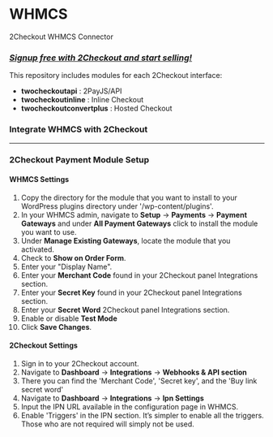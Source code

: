 # WHMCS
2Checkout WHMCS Connector

### _[Signup free with 2Checkout and start selling!](https://www.2checkout.com/signup)_

This repository includes modules for each 2Checkout interface:
* **twocheckoutapi** : 2PayJS/API
* **twocheckoutinline** : Inline Checkout
* **twocheckoutconvertplus** : Hosted Checkout

### Integrate WHMCS with 2Checkout
----------------------------------------

### 2Checkout Payment Module Setup

#### WHMCS Settings

1. Copy the directory for the module that you want to install to your WordPress plugins directory under '/wp-content/plugins'.
2. In your WHMCS admin, navigate to **Setup** -> **Payments** -> **Payment Gateways** and under **All Payment Gateways** click to install the module you want to use.
3. Under **Manage Existing Gateways**, locate the module that you activated.
4. Check to **Show on Order Form**.
5. Enter your "Display Name".
6. Enter your **Merchant Code** found in your 2Checkout panel Integrations section.
7. Enter your **Secret Key** found in your 2Checkout panel Integrations section.
8. Enter your **Secret Word** 2Checkout panel Integrations section.
9. Enable or disable **Test Mode**
10. Click **Save Changes**.

#### 2Checkout Settings

1. Sign in to your 2Checkout account.
2. Navigate to **Dashboard** → **Integrations** → **Webhooks & API section**
3. There you can find the 'Merchant Code', 'Secret key', and the 'Buy link secret word'
4. Navigate to **Dashboard** → **Integrations** → **Ipn Settings**
5. Input the IPN URL available in the configuration page in WHMCS.
6. Enable 'Triggers' in the IPN section. It’s simpler to enable all the triggers. Those who are not required will simply not be used.